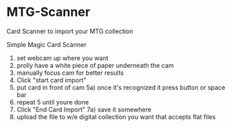 # MTG-Scanner
Card Scanner to import your MTG collection

Simple Magic Card Scanner

1) set webcam up where you want
2) prolly have a white piece of paper underneath the cam
3) manually focus cam for better results
4) Click "start card import"
5) put card in front of cam
   5a) once it's recognized it press button or space bar
6) repeat 5 until youre done
7) Click "End Card Import"
   7a) save it somewhere
8) upload the file to w/e digital collection you want that accepts flat files
